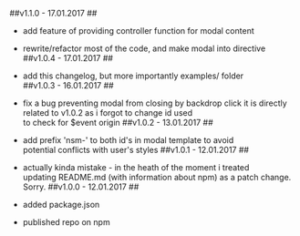 ##v1.1.0 - 17.01.2017 ##

- add feature of providing controller function for modal content
- rewrite/refactor most of the code, and make modal into directive
##v1.0.4 - 17.01.2017 ##

- add this changelog, but more importantly examples/ folder  
##v1.0.3 - 16.01.2017 ##

- fix a bug preventing modal from closing by backdrop click
it is directly related to v1.0.2 as i forgot to change id used  
to check for $event origin
##v1.0.2 - 13.01.2017 ##

- add prefix 'nsm-' to both id's in modal template to avoid  
potential conflicts with user's styles
##v1.0.1 - 12.01.2017 ##

- actually kinda mistake - in the heath of the moment i treated  
updating README.md (with information about npm) as a patch change.  
Sorry.
##v1.0.0 - 12.01.2017 ##

- added package.json
- published repo on npm
